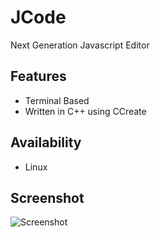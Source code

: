 # JCode
Next Generation Javascript Editor

## Features
+ Terminal Based
+ Written in C++ using CCreate

## Availability
+ Linux

## Screenshot
![Screenshot](http://i.imgur.com/26Hlusel.png)
